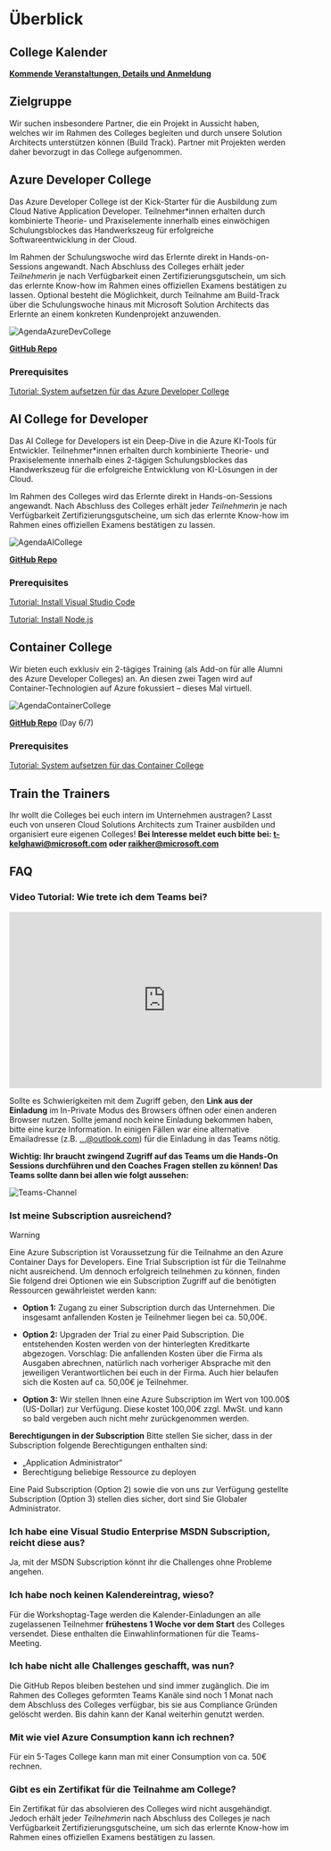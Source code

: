 # Überblick

## College Kalender

[**Kommende Veranstaltungen, Details und Anmeldung**](https://www.microsoft.com/de-de/partner/readiness/default.aspx?Suchbegriff=MSDE#main-content)

## Zielgruppe

Wir suchen insbesondere Partner, die ein Projekt in Aussicht haben, welches wir im Rahmen des Colleges begleiten und durch unsere Solution Architects unterstützen können (Build Track). Partner mit Projekten werden daher bevorzugt in das College aufgenommen.

## Azure Developer College

Das Azure Developer College ist der Kick-Starter für die Ausbildung zum Cloud Native Application Developer. Teilnehmer*innen erhalten durch kombinierte Theorie- und Praxiselemente innerhalb eines einwöchigen Schulungsblockes das Handwerkszeug für erfolgreiche Softwareentwicklung in der Cloud.

Im Rahmen der Schulungswoche wird das Erlernte direkt in Hands-on-Sessions angewandt. Nach Abschluss des Colleges erhält jede*r Teilnehmer*in je nach Verfügbarkeit einen Zertifizierungsgutschein, um sich das erlernte Know-how im Rahmen eines offiziellen Examens bestätigen zu lassen. Optional besteht die Möglichkeit, durch Teilnahme am Build-Track über die Schulungswoche hinaus mit Microsoft Solution Architects das Erlernte an einem konkreten Kundenprojekt anzuwenden.

![AgendaAzureDevCollege](./../.vuepress/public/Agenda_AzureDevCollege.png)

**[GitHub Repo](https://azuredevcollege.com/trainingdays/)**

### Prerequisites

[Tutorial: System aufsetzen für das Azure Developer College](https://azuredevcollege.com/trainingdays/day2/challenges/00-challenge-setup.html)

## AI College for Developer

Das AI College for Developers ist ein Deep-Dive in die Azure KI-Tools für Entwickler. Teilnehmer*innen erhalten durch kombinierte Theorie- und Praxiselemente innerhalb eines 2-tägigen Schulungsblockes das Handwerkszeug für die erfolgreiche Entwicklung von KI-Lösungen in der Cloud.

Im Rahmen des Colleges wird das Erlernte direkt in Hands-on-Sessions angewandt. Nach Abschluss des Colleges erhält jede*r Teilnehmer*in je nach Verfügbarkeit Zertifizierungsgutscheine, um sich das erlernte Know-how im Rahmen eines offiziellen Examens bestätigen zu lassen.

![AgendaAICollege](../.vuepress/public/Agenda_AICollege.png)

**[GitHub Repo](https://github.com/aidevcollege/aidevcollege)**

### Prerequisites

[Tutorial: Install Visual Studio Code](https://azuredevcollege.com/trainingdays/day2/challenges/00-challenge-setup.html#visual-studio-code)

[Tutorial: Install Node.js](https://azuredevcollege.com/trainingdays/day2/challenges/00-challenge-setup.html#node-js)

## Container College

Wir bieten euch exklusiv ein 2-tägiges Training (als Add-on für alle Alumni des Azure Developer Colleges) an. An diesen zwei Tagen wird auf Container-Technologien auf Azure fokussiert – dieses Mal virtuell.

![AgendaContainerCollege](./../.vuepress/public/Agenda_ContainerDays.png)

**[GitHub Repo](https://azuredevcollege.com/trainingdays/day6/)** (Day 6/7)

### Prerequisites

[Tutorial: System aufsetzen für das Container College](https://github.com/azuredevcollege/trainingdays/blob/master/day6/challenges/challenge0.md)

## Train the Trainers

Ihr wollt die Colleges bei euch intern im Unternehmen austragen? Lasst euch von unseren Cloud Solutions Architects zum Trainer ausbilden und organisiert eure eigenen Colleges! **Bei Interesse meldet euch bitte bei: t-kelghawi@microsoft.com oder raikher@microsoft.com**
## FAQ

### Video Tutorial: Wie trete ich dem Teams bei?

<iframe width="560" height="315" src="https://www.youtube.com/embed/CNxuV0pzf7A" title="YouTube video player" frameborder="0" allow="accelerometer; autoplay; clipboard-write; encrypted-media; gyroscope; picture-in-picture" allowfullscreen></iframe>

Sollte es Schwierigkeiten mit dem Zugriff geben, den **Link aus der Einladung** im In-Private Modus des Browsers öffnen oder einen anderen Browser nutzen. Sollte jemand noch keine Einladung bekommen haben, bitte eine kurze Information. In einigen Fällen war eine alternative Emailadresse (z.B. ...@outlook.com) für die Einladung in das Teams nötig.

**Wichtig: Ihr braucht zwingend Zugriff auf das Teams um die Hands-On Sessions durchführen und den Coaches Fragen stellen zu können! Das Teams sollte dann bei allen wie folgt aussehen:**

![Teams-Channel](./../.vuepress/public/Teams-Channel.png)

### Ist meine Subscription ausreichend?

>[!WARNING]
>Eine Azure Subscription ist Voraussetzung für die Teilnahme an den Azure Container Days for Developers.
Eine Trial Subscription ist für die Teilnahme nicht ausreichend. Um dennoch erfolgreich teilnehmen zu können, finden Sie folgend drei Optionen wie ein Subscription Zugriff auf die benötigten Ressourcen gewährleistet werden kann:

- **Option 1:** Zugang zu einer Subscription durch das Unternehmen.
Die insgesamt anfallenden Kosten je Teilnehmer liegen bei ca. 50,00€.

- **Option 2:** Upgraden der Trial zu einer Paid Subscription.
Die entstehenden Kosten werden von der hinterlegten Kreditkarte abgezogen.
Vorschlag: Die anfallenden Kosten über die Firma als Ausgaben abrechnen, natürlich nach vorheriger Absprache mit den jeweiligen Verantwortlichen bei euch in der Firma. Auch hier belaufen sich die Kosten auf ca. 50,00€ je Teilnehmer.

- **Option 3:** Wir stellen Ihnen eine Azure Subscription im Wert von 100.00$ (US-Dollar) zur Verfügung.
Diese kostet 100,00€ zzgl. MwSt. und kann so bald vergeben auch nicht mehr zurückgenommen werden.

**Berechtigungen in der Subscription**
Bitte stellen Sie sicher, dass in der Subscription folgende Berechtigungen enthalten sind:
- „Application Administrator“
- Berechtigung beliebige Ressource zu deployen

Eine Paid Subscription (Option 2) sowie die von uns zur Verfügung gestellte Subscription (Option 3) stellen dies sicher, dort sind Sie Globaler Administrator.

### Ich habe eine Visual Studio Enterprise MSDN Subscription, reicht diese aus?

Ja, mit der MSDN Subscription könnt ihr die Challenges ohne Probleme angehen.

### Ich habe noch keinen Kalendereintrag, wieso?

Für die Workshoptag-Tage werden die Kalender-Einladungen an alle zugelassenen Teilnehmer **frühestens 1 Woche vor dem Start** des Colleges versendet. Diese enthalten die Einwahlinformationen für die Teams-Meeting.

### Ich habe nicht alle Challenges geschafft, was nun?

Die GitHub Repos bleiben bestehen und sind immer zugänglich. Die im Rahmen des Colleges geformten Teams Kanäle sind noch 1 Monat nach dem Abschluss des Colleges verfügbar, bis sie aus Compliance Gründen gelöscht werden. Bis dahin kann der Kanal weiterhin genutzt werden.

### Mit wie viel Azure Consumption kann ich rechnen?

Für ein 5-Tages College kann man mit einer Consumption von ca. 50€ rechnen.

### Gibt es ein Zertifikat für die Teilnahme am College?

Ein Zertifikat für das absolvieren des Colleges wird nicht ausgehändigt. Jedoch erhält jede*r Teilnehmer*in nach Abschluss des Colleges  je nach Verfügbarkeit Zertifizierungsgutscheine, um sich das erlernte Know-how im Rahmen eines offiziellen Examens bestätigen zu lassen.


